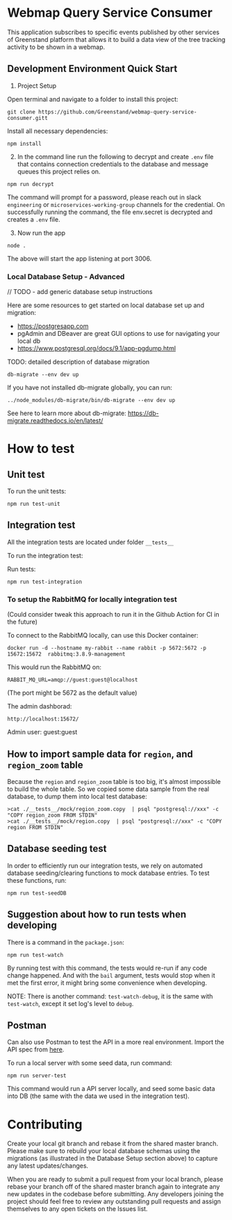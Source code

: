 # Webmap Query Service Consumer
   
This application subscribes to specific events published by other services of Greenstand platform that allows it to build a data view of the tree tracking activity to be shown in a webmap.

## Development Environment Quick Start
  
1. Project Setup

Open terminal and navigate to a folder to install this project:

```
git clone https://github.com/Greenstand/webmap-query-service-consumer.gitt

```
Install all necessary dependencies: 

```
npm install
```

2. In the command line run the following to decrypt and create `.env` file that contains connection credentials to the database and message queues this project relies on.

```
npm run decrypt
```
The command will prompt for a password, please reach out in slack `engineering` or `microservices-working-group` channels for the credential.
On successfully running the command, the file env.secret is decrypted and creates a `.env` file.

3. Now run the app
```
node .
```
The above will start the app listening at port 3006. 


### Local Database Setup - Advanced

// TODO - add generic database setup instructions

Here are some resources to get started on local database set up and migration:
* https://postgresapp.com
* pgAdmin and DBeaver are great GUI options to use for navigating your local db 
* https://www.postgresql.org/docs/9.1/app-pgdump.html


TODO: detailed description of database migration

```
db-migrate --env dev up
```

If you have not installed db-migrate globally, you can run:

```
../node_modules/db-migrate/bin/db-migrate --env dev up
```

See here to learn more about db-migrate: https://db-migrate.readthedocs.io/en/latest/

# How to test

## Unit test

To run the unit tests:

```
npm run test-unit
```

## Integration test

All the integration tests are located under folder `__tests__`

To run the integration test:

Run tests:

```
npm run test-integration
```

### To setup the RabbitMQ for locally integration test

(Could consider tweak this approach to run it in the Github Action for CI in the future)

To connect to the RabbitMQ locally, can use this Docker container: 

```
docker run -d --hostname my-rabbit --name rabbit -p 5672:5672 -p 15672:15672  rabbitmq:3.8.9-management
```

This would run the RabbitMQ on: 
```
RABBIT_MQ_URL=amqp://guest:guest@localhost
```
(The port might be 5672 as the default value)

The admin dashborad:

```
http://localhost:15672/
```
Admin user: guest:guest

## How to import sample data for `region`, and `region_zoom` table

Because the `region` and `region_zoom` table is too big, it's almost impossible to 
build the whole table. So we copied some data sample from the real database, 
to dump them into local test database:

```
>cat ./__tests__/mock/region_zoom.copy  | psql "postgresql://xxx" -c "COPY region_zoom FROM STDIN"
>cat ./__tests__/mock/region.copy  | psql "postgresql://xxx" -c "COPY region FROM STDIN"
```



## Database seeding test
In order to efficiently run our integration tests, we rely on automated database seeding/clearing functions to mock database entries. To test these functions, run:

```
npm run test-seedDB
```

## Suggestion about how to run tests when developing

There is a command in the `package.json`:

```
npm run test-watch
```

By running test with this command, the tests would re-run if any code change happened. And with the `bail` argument, tests would stop when it met the first error, it might bring some convenience when developing.

NOTE: There is another command: `test-watch-debug`, it is the same with `test-watch`, except it set log's level to `debug`.

## Postman

Can also use Postman to test the API in a more real environment. Import the API spec from [here](https://github.com/Greenstand/treetracker-wallet-api/blob/master/docs/api/spec/treetracker-token-api.yaml).

To run a local server with some seed data, run command:

```
npm run server-test
```

This command would run a API server locally, and seed some basic data into DB (the same with the data we used in the integration test).



# Contributing

Create your local git branch and rebase it from the shared master branch. Please make sure to rebuild your local database schemas using the migrations (as illustrated in the Database Setup section above) to capture any latest updates/changes.

When you are ready to submit a pull request from your local branch, please rebase your branch off of the shared master branch again to integrate any new updates in the codebase before submitting. Any developers joining the project should feel free to review any outstanding pull requests and assign themselves to any open tickets on the Issues list. 
